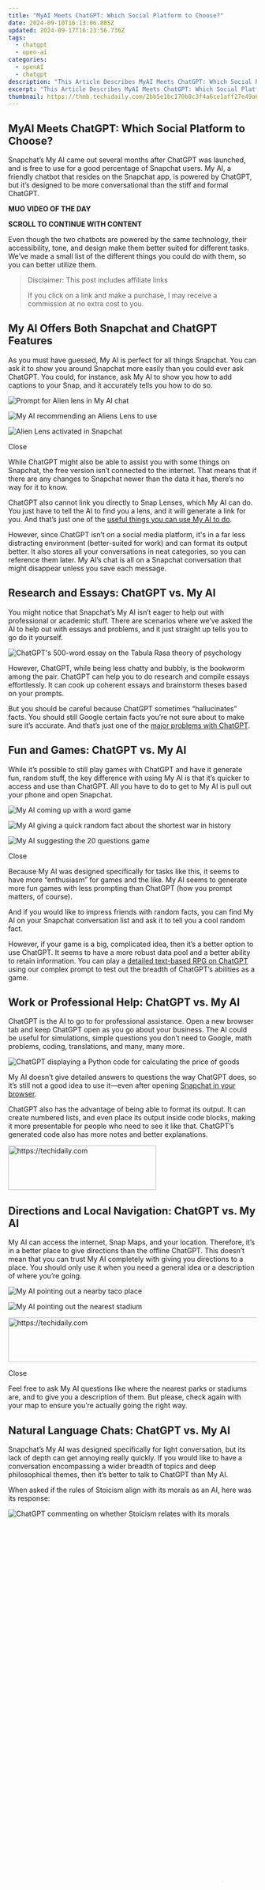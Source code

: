 ```yaml
---
title: "MyAI Meets ChatGPT: Which Social Platform to Choose?"
date: 2024-09-10T16:13:06.805Z
updated: 2024-09-17T16:23:56.736Z
tags:
  - chatgpt
  - open-ai
categories:
  - openAI
  - chatgpt
description: "This Article Describes MyAI Meets ChatGPT: Which Social Platform to Choose?"
excerpt: "This Article Describes MyAI Meets ChatGPT: Which Social Platform to Choose?"
thumbnail: https://thmb.techidaily.com/2bb5e1bc170b8c3f4a6ce1aff27e49a67b4dbeb274ccf0d0ed18fa3d929b62b2.jpg
---
```


## MyAI Meets ChatGPT: Which Social Platform to Choose?

 Snapchat’s My AI came out several months after ChatGPT was launched, and is free to use for a good percentage of Snapchat users. My AI, a friendly chatbot that resides on the Snapchat app, is powered by ChatGPT, but it’s designed to be more conversational than the stiff and formal ChatGPT.

**MUO VIDEO OF THE DAY**

**SCROLL TO CONTINUE WITH CONTENT**

 Even though the two chatbots are powered by the same technology, their accessibility, tone, and design make them better suited for different tasks. We’ve made a small list of the different things you could do with them, so you can better utilize them.

>  Disclaimer: This post includes affiliate links
>
>  If you click on a link and make a purchase, I may receive a commission at no extra cost to you.
>

## My AI Offers Both Snapchat and ChatGPT Features

 As you must have guessed, My AI is perfect for all things Snapchat. You can ask it to show you around Snapchat more easily than you could ever ask ChatGPT. You could, for instance, ask My AI to show you how to add captions to your Snap, and it accurately tells you how to do so.

![Prompt for Alien lens in My AI chat](https://static1.makeuseofimages.com/wordpress/wp-content/uploads/2023/06/prompt-for-alien-lens-in-my-ai-chat.jpeg)

![My AI recommending an Aliens Lens to use](https://static1.makeuseofimages.com/wordpress/wp-content/uploads/2023/06/my-ai-recommending-an-aliens-lens-to-use.jpeg)

![Alien Lens activated in Snapchat](https://static1.makeuseofimages.com/wordpress/wp-content/uploads/2023/06/alien-lens-activated-in-snapchat.jpeg)

Close

 While ChatGPT might also be able to assist you with some things on Snapchat, the free version isn’t connected to the internet. That means that if there are any changes to Snapchat newer than the data it has, there’s no way for it to know.

 ChatGPT also cannot link you directly to Snap Lenses, which My AI can do. You just have to tell the AI to find you a lens, and it will generate a link for you. And that’s just one of the [useful things you can use My AI to do](https://www.makeuseof.com/snapchat-my-ai-useful-things-to-do/).

 However, since ChatGPT isn’t on a social media platform, it's in a far less distracting environment (better-suited for work) and can format its output better. It also stores all your conversations in neat categories, so you can reference them later. My AI’s chat is all on a Snapchat conversation that might disappear unless you save each message.

## Research and Essays: ChatGPT vs. My AI

 You might notice that Snapchat’s My AI isn’t eager to help out with professional or academic stuff. There are scenarios where we’ve asked the AI to help out with essays and problems, and it just straight up tells you to go do it yourself.

![ChatGPT's 500-word essay on the Tabula Rasa theory of psychology](https://static1.makeuseofimages.com/wordpress/wp-content/uploads/2023/06/chatgpt-s-500-word-essay-on-the-tabula-rasa-theory-of-psychology.jpeg)

 However, ChatGPT, while being less chatty and bubbly, is the bookworm among the pair. ChatGPT can help you to do research and compile essays effortlessly. It can cook up coherent essays and brainstorm theses based on your prompts.

 But you should be careful because ChatGPT sometimes “hallucinates” facts. You should still Google certain facts you’re not sure about to make sure it’s accurate. And that’s just one of the [major problems with ChatGPT](https://www.makeuseof.com/openai-chatgpt-biggest-probelms/).

## Fun and Games: ChatGPT vs. My AI

 While it’s possible to still play games with ChatGPT and have it generate fun, random stuff, the key difference with using My AI is that it’s quicker to access and use than ChatGPT. All you have to do to get to My AI is pull out your phone and open Snapchat.

![My AI coming up with a word game](https://static1.makeuseofimages.com/wordpress/wp-content/uploads/2023/06/my-ai-coming-up-with-a-word-game.jpeg)

![My AI giving a quick random fact about the shortest war in history](https://static1.makeuseofimages.com/wordpress/wp-content/uploads/2023/06/my-ai-giving-a-quick-random-fact-about-the-shortest-war-in-history.jpeg)

![My AI suggesting the 20 questions game](https://static1.makeuseofimages.com/wordpress/wp-content/uploads/2023/06/my-ai-suuggesting-the-20-questions-game.jpeg)

Close

 Because My AI was designed specifically for tasks like this, it seems to have more “enthusiasm” for games and the like. My AI seems to generate more fun games with less prompting than ChatGPT (how you prompt matters, of course).

 And if you would like to impress friends with random facts, you can find My AI on your Snapchat conversation list and ask it to tell you a cool random fact.

 However, if your game is a big, complicated idea, then it’s a better option to use ChatGPT. It seems to have a more robust data pool and a better ability to retain information. You can play a [detailed text-based RPG on ChatGPT](https://www.makeuseof.com/how-to-use-chatgpt-as-an-interactive-rpg/) using our complex prompt to test out the breadth of ChatGPT’s abilities as a game.

## Work or Professional Help: ChatGPT vs. My AI

 ChatGPT is the AI to go to for professional assistance. Open a new browser tab and keep ChatGPT open as you go about your business. The AI could be useful for simulations, simple questions you don’t need to Google, math problems, coding, translations, and many, many more.

![ChatGPT displaying a Python code for calculating the price of goods](https://static1.makeuseofimages.com/wordpress/wp-content/uploads/2023/06/chatgpt-displaying-a-python-code-for-calculating-the-price-of-goods.jpeg)

 My AI doesn’t give detailed answers to questions the way ChatGPT does, so it’s still not a good idea to use it—even after opening [Snapchat in your browser](https://www.makeuseof.com/how-to-use-snapchat-on-web/).

 ChatGPT also has the advantage of being able to format its output. It can create numbered lists, and even place its output inside code blocks, making it more presentable for people who need to see it like that. ChatGPT’s generated code also has more notes and better explanations.

<!-- affiliate ads begin -->
<a href="https://aligracehair.sjv.io/c/5597632/2135413/19272" target="_top" id="2135413">
  <img src="//a.impactradius-go.com/display-ad/19272-2135413" border="0" alt="https://techidaily.com" width="300" height="90"/>
</a>
<img height="0" width="0" src="https://aligracehair.sjv.io/i/5597632/2135413/19272" style="position:absolute;visibility:hidden;" border="0" />
<!-- affiliate ads end -->

## Directions and Local Navigation: ChatGPT vs. My AI

 My AI can access the internet, Snap Maps, and your location. Therefore, it’s in a better place to give directions than the offline ChatGPT. This doesn’t mean that you can trust My AI completely with giving you directions to a place. You should only use it when you need a general idea or a description of where you’re going.

![My AI pointing out a nearby taco place](https://static1.makeuseofimages.com/wordpress/wp-content/uploads/2023/06/my-ai-pointing-out-a-nearby-taco-place-1.jpeg)

![My AI pointing out the nearest stadium](https://static1.makeuseofimages.com/wordpress/wp-content/uploads/2023/06/my-ai-pointing-out-the-nearest-stadium.jpeg)

<!-- affiliate ads begin -->
<a href="https://aligracehair.sjv.io/c/5597632/2115921/19272" target="_top" id="2115921">
  <img src="//a.impactradius-go.com/display-ad/19272-2115921" border="0" alt="https://techidaily.com" width="728" height="90"/>
</a>
<img height="0" width="0" src="https://aligracehair.sjv.io/i/5597632/2115921/19272" style="position:absolute;visibility:hidden;" border="0" />
<!-- affiliate ads end -->

Close

 Feel free to ask My AI questions like where the nearest parks or stadiums are, and to give you a description of them. But please, check again with your map to ensure you’re actually going the right way.

## Natural Language Chats: ChatGPT vs. My AI

 Snapchat’s My AI was designed specifically for light conversation, but its lack of depth can get annoying really quickly. If you would like to have a conversation encompassing a wider breadth of topics and deep philosophical themes, then it’s better to talk to ChatGPT than My AI.

 When asked if the rules of Stoicism align with its morals as an AI, here was its response:

![ChatGPT commenting on whether Stoicism relates with its morals](https://static1.makeuseofimages.com/wordpress/wp-content/uploads/2023/06/chatgpt-commenting-on-whether-stoicism-relates-with-its-morals.jpeg)

<!-- affiliate ads begin -->
<span id="1424533">
					<video width="864" height="1536" style="cursor:pointer"
           poster="//a.impactradius-go.com/display-clicktoplayimage/1424533.png"
           onclick="if(!this.playClicked){this.play();this.setAttribute('controls',true);this.playClicked=true;}">
	   <source src="//a.impactradius-go.com/display-ad/16446-1424533">
	   <img src="//a.impactradius-go.com/display-clicktoplayimage/1424533.png" style="border: none; height: 100%; width: 100%; object-fit: contain">
	</video>
	<div style="width:540px;text-align:center"><a href="javascript:window.open(decodeURIComponent('https%3A%2F%2Flaganoo.pxf.io%2Fc%2F5597632%2F1424533%2F16446'), '_blank');void(0);">Click here</a></div>
</span>
<img height="0" width="0" src="https://imp.pxf.io/i/5597632/1424533/16446" style="position:absolute;visibility:hidden;" border="0" />
<!-- affiliate ads end -->

 However, when you compare it with My AI’s response, you begin to see the clear difference between the two of them in terms of depth of conversation:

![My AI commenting on Stoicism](https://static1.makeuseofimages.com/wordpress/wp-content/uploads/2023/06/my-ai-commenting-on-stoicism.jpeg)

 My AI responses seem like a more summarized version of ChatGPT’s.

<!-- affiliate ads begin -->
<a href="https://unicoeye.pxf.io/c/5597632/2134228/18498" target="_top" id="2134228">
  <img src="//a.impactradius-go.com/display-ad/18498-2134228" border="0" alt="https://techidaily.com" width="728" height="90"/>
</a>
<img height="0" width="0" src="https://unicoeye.pxf.io/i/5597632/2134228/18498" style="position:absolute;visibility:hidden;" border="0" />
<!-- affiliate ads end -->

## Personalized Recommendations: ChatGPT vs. My AI

 Once again, thanks to My AI’s access to your Snapchat information, the internet, your location, and its conversational nature, it can make better-personalized recommendations than ChatGPT can.

 While you can prompt it to give you a recommendation, sometimes My AI would go out of its way to recommend something for you during a conversation. Because it also uses Snap Maps, it can also point out hotspots and places you might enjoy based on reviews, how active it’s been on the map, and your distance.

 But it doesn’t end at restaurants, coffee shops, bars and the like; My AI can also recommend things to do based on your interests, such as hiking, shopping, or attending concerts. These are things that ChatGPT can’t compete with till it has access to your location and the internet.

## My AI Is a Mobile-Friendly Alternative to ChatGPT

 Since My AI is powered by ChatGPT, in a desperate scenario, you can force My AI to function as a mini version of ChatGPT. You can prompt it to give you more detailed answers instead of the colloquially shortened answers that it gives by default. Make sure you're familiar with how to use My AI before diving into the chatbot.

**SCROLL TO CONTINUE WITH CONTENT**

 Even though the two chatbots are powered by the same technology, their accessibility, tone, and design make them better suited for different tasks. We’ve made a small list of the different things you could do with them, so you can better utilize them.

<ins class="adsbygoogle"
     style="display:block"
     data-ad-format="autorelaxed"
     data-ad-client="ca-pub-7571918770474297"
     data-ad-slot="1223367746"></ins>

<ins class="adsbygoogle"
     style="display:block"
     data-ad-client="ca-pub-7571918770474297"
     data-ad-slot="8358498916"
     data-ad-format="auto"
     data-full-width-responsive="true"></ins>



